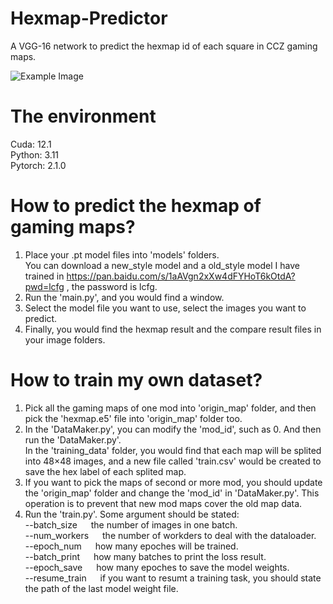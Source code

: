 # Hexmap-Predictor
A VGG-16 network to predict the hexmap id of each square in CCZ gaming maps.

![Example Image](https://puluo.top/show/img/r8.bmp)

# The environment
Cuda:    12.1<br />
Python:  3.11<br />
Pytorch: 2.1.0<br />

# How to predict the hexmap of gaming maps?
1. Place your .pt model files into 'models' folders.<br />
   You can download a new_style model and a old_style model I have trained in https://pan.baidu.com/s/1aAVgn2xXw4dFYHoT6kOtdA?pwd=lcfg , the password is lcfg.
2. Run the 'main.py', and you would find a window.
3. Select the model file you want to use, select the images you want to predict.
4. Finally, you would find the hexmap result and the compare result files in your image folders.

# How to train my own dataset?
1. Pick all the gaming maps of one mod into 'origin_map' folder, and then pick the 'hexmap.e5' file into 'origin_map' folder too.
2. In the 'DataMaker.py', you can modify the 'mod_id', such as 0. And then run the 'DataMaker.py'.<br />
   In the 'training_data' folder, you would find that each map will be splited into 48×48 images, and a new file called 'train.csv' would be created to save the hex label of each splited map.
3. If you want to pick the maps of second or more mod, you should update the 'origin_map' folder and change the 'mod_id' in 'DataMaker.py'. This operation is to prevent that new mod maps cover the old map data.
4. Run the 'train.py'. Some argument should be stated:<br />
    --batch_size    &emsp;   the number of images in one batch.<br />
    --num_workers   &emsp;   the number of workders to deal with the dataloader.<br />
    --epoch_num     &emsp;   how many epoches will be trained.<br />
    --batch_print   &emsp;   how many batches to print the loss result.<br />
    --epoch_save    &emsp;   how many epoches to save the model weights.<br />
    --resume_train  &emsp;   if you want to resumt a training task, you should state the path of the last model weight file.<br />

   
